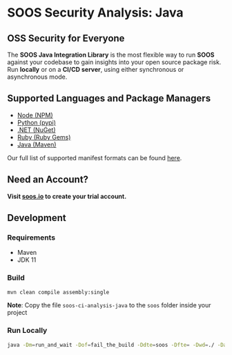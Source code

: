 # SOOS Security Analysis: Java
## OSS Security for Everyone
The **SOOS Java Integration Library** is the most flexible way to run **SOOS** against your codebase to gain insights into your open source package risk. Run **locally** or on a **CI/CD
server**, using either synchronous or asynchronous mode.

## Supported Languages and Package Managers

*	[Node (NPM)](https://www.npmjs.com/)
*	[Python (pypi)](https://pypi.org/)
*	[.NET (NuGet)](https://www.nuget.org/)
*	[Ruby (Ruby Gems)](https://rubygems.org/)
*	[Java (Maven)](https://maven.apache.org/)

Our full list of supported manifest formats can be found [here](https://kb.soos.io/help/soos-languages-supported).

## Need an Account?
**Visit [soos.io](https://app.soos.io/register) to create your trial account.**

## Development
### Requirements
- Maven
- JDK 11

### Build
```bash
mvn clean compile assembly:single
```

**Note**: Copy the file `soos-ci-analysis-java` to the `soos` folder inside your project

### Run Locally
```bash
java -Dm=run_and_wait -Dof=fail_the_build -Ddte=soos -Dfte= -Dwd=./ -Darmw=300 -Darpi=10 -Dburi=https://dev-api.soos.io/api/ -Dscp=./ -Dpn="Java Test" soos/soos-ci-analysis-java.jar
```
